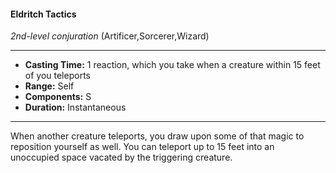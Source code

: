 #### Eldritch Tactics
*2nd-level conjuration* (Artificer,Sorcerer,Wizard)
___
- **Casting Time:** 1 reaction, which you take when a creature within 15 feet of you teleports
- **Range:** Self
- **Components:** S
- **Duration:** Instantaneous
---
When another creature teleports, you draw upon
some of that magic to reposition yourself as well.
You can teleport up to 15 feet into an unoccupied
space vacated by the triggering creature.
